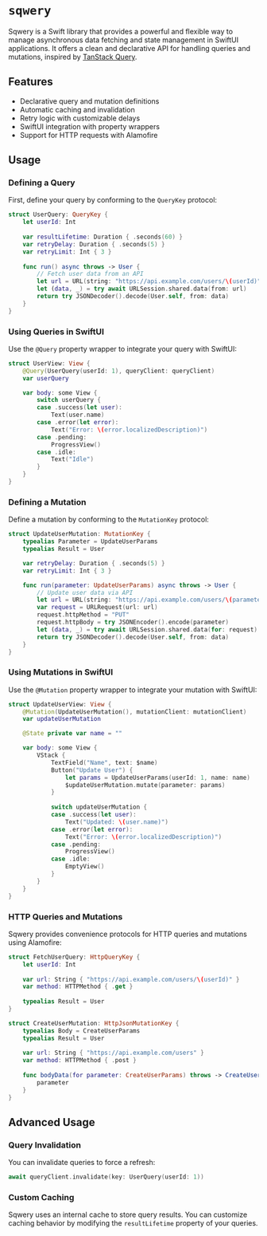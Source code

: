 # `sqwery`

Sqwery is a Swift library that provides a powerful and flexible way to manage asynchronous data fetching and state management in SwiftUI applications. 
It offers a clean and declarative API for handling queries and mutations, inspired by [TanStack Query](https://tanstack.com/query/latest).

## Features

- Declarative query and mutation definitions
- Automatic caching and invalidation
- Retry logic with customizable delays
- SwiftUI integration with property wrappers
- Support for HTTP requests with Alamofire

## Usage

### Defining a Query

First, define your query by conforming to the `QueryKey` protocol:

```swift
struct UserQuery: QueryKey {
    let userId: Int
    
    var resultLifetime: Duration { .seconds(60) }
    var retryDelay: Duration { .seconds(5) }
    var retryLimit: Int { 3 }
    
    func run() async throws -> User {
        // Fetch user data from an API
        let url = URL(string: "https://api.example.com/users/\(userId)")!
        let (data, _) = try await URLSession.shared.data(from: url)
        return try JSONDecoder().decode(User.self, from: data)
    }
}
```

### Using Queries in SwiftUI

Use the `@Query` property wrapper to integrate your query with SwiftUI:

```swift
struct UserView: View {
    @Query(UserQuery(userId: 1), queryClient: queryClient)
    var userQuery

    var body: some View {
        switch userQuery {
        case .success(let user):
            Text(user.name)
        case .error(let error):
            Text("Error: \(error.localizedDescription)")
        case .pending:
            ProgressView()
        case .idle:
            Text("Idle")
        }
    }
}
```

### Defining a Mutation

Define a mutation by conforming to the `MutationKey` protocol:

```swift
struct UpdateUserMutation: MutationKey {
    typealias Parameter = UpdateUserParams
    typealias Result = User

    var retryDelay: Duration { .seconds(5) }
    var retryLimit: Int { 3 }

    func run(parameter: UpdateUserParams) async throws -> User {
        // Update user data via API
        let url = URL(string: "https://api.example.com/users/\(parameter.userId)")!
        var request = URLRequest(url: url)
        request.httpMethod = "PUT"
        request.httpBody = try JSONEncoder().encode(parameter)
        let (data, _) = try await URLSession.shared.data(for: request)
        return try JSONDecoder().decode(User.self, from: data)
    }
}
```

### Using Mutations in SwiftUI

Use the `@Mutation` property wrapper to integrate your mutation with SwiftUI:

```swift
struct UpdateUserView: View {
    @Mutation(UpdateUserMutation(), mutationClient: mutationClient)
    var updateUserMutation

    @State private var name = ""

    var body: some View {
        VStack {
            TextField("Name", text: $name)
            Button("Update User") {
                let params = UpdateUserParams(userId: 1, name: name)
                $updateUserMutation.mutate(parameter: params)
            }
            
            switch updateUserMutation {
            case .success(let user):
                Text("Updated: \(user.name)")
            case .error(let error):
                Text("Error: \(error.localizedDescription)")
            case .pending:
                ProgressView()
            case .idle:
                EmptyView()
            }
        }
    }
}
```

### HTTP Queries and Mutations

Sqwery provides convenience protocols for HTTP queries and mutations using Alamofire:

```swift
struct FetchUserQuery: HttpQueryKey {
    let userId: Int
    
    var url: String { "https://api.example.com/users/\(userId)" }
    var method: HTTPMethod { .get }
    
    typealias Result = User
}

struct CreateUserMutation: HttpJsonMutationKey {
    typealias Body = CreateUserParams
    typealias Result = User
    
    var url: String { "https://api.example.com/users" }
    var method: HTTPMethod { .post }
    
    func bodyData(for parameter: CreateUserParams) throws -> CreateUserParams {
        parameter
    }
}
```

## Advanced Usage

### Query Invalidation

You can invalidate queries to force a refresh:

```swift
await queryClient.invalidate(key: UserQuery(userId: 1))
```

### Custom Caching

Sqwery uses an internal cache to store query results. You can customize caching behavior by modifying the `resultLifetime` property of your queries.

